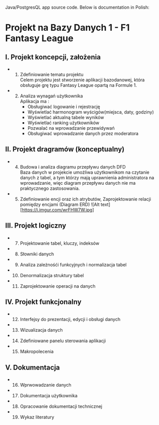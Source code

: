 Java/PostgresQL app source code. Below is documentation in Polish:

# Projekt na Bazy Danych 1 - F1 Fantasy League

## I. Projekt koncepcji, założenia
* 1. Zdefiniowanie tematu projektu  
    Celem projektu jest stworzenie aplikacji bazodanowej, która obsługuje grę typu Fantasy League opartą na Formule 1.
* 2. Analiza wynagań użytkownika  
    Aplikacja ma :
        - Obsługiwać logowanie i rejestrację
        - Wyświetlać harmonogram wyścigów(miejsca, daty, godziny)
        - Wyświetlać aktualną tabele wyników
        - Wyświetlać ranking użytkowników
        - Pozwalać na wprowadzanie przewidywań
        - Obsługiwać wprowadzanie danych przez moderatora

## II. Projekt dragramów (konceptualny)
* 4. Budowa i analiza diagramu przepływu danych DFD  
Baza danych w projekcie umożliwa użytkownikom na czytanie danych z tabel, a tym którzy mają uprawnienia administratora na wprowadzanie, więc diagram przepływu danych nie ma praktycznego zastosowania.
* 5. Zdefiniowanie encji oraz ich atrybutów,  Zaprojektowanie relacji pomiędzy encjami (Diagram ERD)
![Alt text][https://i.imgur.com/wrFHW7W.jpg]

## III. Projekt logiczny
* 7. Projektowanie tabel, kluczy, indeksów
* 8. Słowniki danych
* 9. Analiza zależnośći funkcyjnych i normalizacja tabel
* 10. Denormalizacja struktury tabel
* 11. Zaprojektowanie operacji na danych

## IV. Projekt funkcjonalny
* 12. Interfejsy do prezentacji, edycji i obsługi danych
* 13. Wizualizacja danych
* 14. Zdefiniowane panelu sterowania aplikacji
* 15. Makropolecenia

## V. Dokumentacja
* 16. Wprwowadzanie danych
* 17. Dokumentacja użytkownika
* 18. Opracowanie dokumentacji technicznej
* 19. Wykaz literatury
